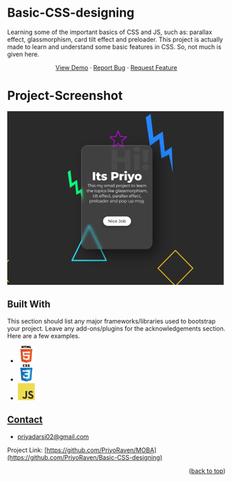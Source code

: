 <a name="readme-top"></a>

<!-- 
** Thanks for checking out my readme file. If you think adding anymore to this readme will make the readme more good then please do make suggestion.

** simply open an issue with the tag "enhancement" and say what i need to add or change.

** Don't forget to give the project a star!

** Thanks again! now make something AMAZING! :D
 -->

# Basic-CSS-designing
 Learning some of the important basics of CSS and JS, such as: parallax effect, glassmorphism, card tilt effect and preloader. This project is actually made to learn and understand some basic features in CSS. So, not much is given here.

<div>
 <p align="center">
    <a href="https://basic-css-designing.netlify.app/">View Demo</a>
    ·
    <a href="https://github.com/PriyoRaven/Basic-CSS-designing/issues">Report Bug</a>
    ·
    <a href="https://github.com/PriyoRaven/Basic-CSS-designing/issues">Request Feature</a>
  </p>
</div>
 
 # Project-Screenshot
 <img src="assets/images/ss.jpeg" alt="screenshot" width="500" height="400">

## Built With

This section should list any major frameworks/libraries used to bootstrap your project. Leave any add-ons/plugins for the acknowledgements section. Here are a few examples.

* <a href="https://www.w3.org/html/" target="_blank"> <img src="https://raw.githubusercontent.com/devicons/devicon/master/icons/html5/html5-original-wordmark.svg" alt="html5" width="40" height="40"/> </a>
* <a href="https://www.w3schools.com/css/" target="_blank"> <img src="https://raw.githubusercontent.com/devicons/devicon/master/icons/css3/css3-original-wordmark.svg" alt="css3" width="40" height="40"/> </a>
* <a href="https://developer.mozilla.org/en-US/docs/Web/JavaScript" target="_blank"> <img src="https://raw.githubusercontent.com/devicons/devicon/master/icons/javascript/javascript-original.svg" alt="javascript" width="40" height="40"/>

 
 ## Contact

- priyadarsi02@gmail.com

Project Link: [https://github.com/PriyoRaven/MOBA](https://github.com/PriyoRaven/Basic-CSS-designing)

<p align="right">(<a href="#readme-top">back to top</a>)</p>
